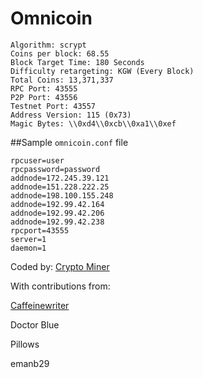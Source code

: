 # Omnicoin

    Algorithm: scrypt
    Coins per block: 68.55
    Block Target Time: 180 Seconds
    Difficulty retargeting: KGW (Every Block)
    Total Coins: 13,371,337
    RPC Port: 43555
    P2P Port: 43556
    Testnet Port: 43557
    Address Version: 115 (0x73)
    Magic Bytes: \\0xd4\\0xcb\\0xa1\\0xef

##Sample `omnicoin.conf` file

    rpcuser=user
    rpcpassword=password
    addnode=172.245.39.121
    addnode=151.228.222.25
    addnode=198.100.155.248
    addnode=192.99.42.164
    addnode=192.99.42.206
    addnode=192.99.42.238
    rpcport=43555
    server=1
    daemon=1

Coded by: [Crypto Miner](http://www.hackforums.net/member.php?action=profile&uid=1302310)

With contributions from:

[Caffeinewriter](http://brandonanzaldi.com/)

Doctor Blue

Pillows

emanb29
